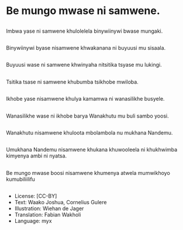 # Be mungo mwase ni samwene.

##
Imbwa yase ni
samwene khulolelela
binywiinywi bwase
mungaki.

##
Binywiinywi byase
nisamwene
khwakanana ni buyuusi
mu sisaala.

##
Buyuusi wase ni
samwene khwinyaha
nitsitika tsyase mu
lukingi.

##
Tsitika tsase ni
samwene khubumba
tsikhobe mwiloba.

##
Ikhobe yase nisamwene
khulya kamamwa ni
wanasilikhe busyele.

##
Wanasilikhe wase ni
ikhobe barya
Wanakhutu mu buli
sambo yoosi.

##
Wanakhutu nisamwene
khuloota mbolambola
nu mukhana Nandemu.

##
Umukhana Nandemu
nisamwene khukana
khuwooleela ni
khukhwimba kimyenya
ambi ni nyatsa.

##
Be mungo mwase boosi
nisamwene khumenya
atwela mumwikhoyo
kumubiliilifu

##
* License: [CC-BY]
* Text: Waako Joshua, Cornelius Gulere
* Illustration: Wiehan de Jager
* Translation: Fabian Wakholi
* Language: myx
